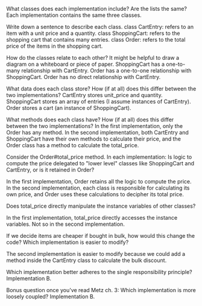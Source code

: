 What classes does each implementation include? Are the lists the same?
Each implementation contains the same three classes.

Write down a sentence to describe each class.
class CartEntry: refers to an item with a unit price and a quantity.
class ShoppingCart: refers to the shopping cart that contains many entries.
class Order: refers to the total price of the items in the shopping cart.

How do the classes relate to each other? It might be helpful to draw a diagram on a whiteboard or piece of paper.
ShoppingCart has a one-to-many relationship with CartEntry. Order has a one-to-one relationship with ShoppingCart. Order has no direct relationship with CartEntry.

What data does each class store? How (if at all) does this differ between the two implementations?
CartEntry stores unit_price and quantity. ShoppingCart stores an array of entries (I assume instances of CartEntry). Order stores a cart (an instance of ShoppingCart).

What methods does each class have? How (if at all) does this differ between the two implementations?
In the first implementation, only the Order has any method. In the second implementation, both CartEntry and ShoppingCart have their own methods to calculate their price, and the Order class has a method to calculate the total_price.

Consider the Order#total_price method. In each implementation:
  Is logic to compute the price delegated to "lower level" classes like ShoppingCart and CartEntry, or is it retained in Order?
 
  In the first implementation, Order retains all the logic to compute the price. In the second implementation, each class is responsible for calculating its own price, and Order uses these calculations to decipher its total price.

  Does total_price directly manipulate the instance variables of other classes?

  In the first implementation, total_price directly accesses the instance variables. Not so in the second implementation.
 
  If we decide items are cheaper if bought in bulk, how would this change the code? Which implementation is easier to modify?

  The second implementation is easier to modify because we could add a method inside the CartEntry class to calculate the bulk discount.

  Which implementation better adheres to the single responsibility principle?
  Implementation B.

Bonus question once you've read Metz ch. 3: Which implementation is more loosely coupled?
Implementation B.
